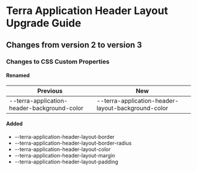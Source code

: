 # Terra Application Header Layout Upgrade Guide
## Changes from version 2 to version 3
### Changes to CSS Custom Properties

#### Renamed
| Previous | New |
|-|-|
| --terra-application-header-background-color | --terra-application-header-layout-background-color |

#### Added
* --terra-application-header-layout-border
* --terra-application-header-layout-border-radius
* --terra-application-header-layout-color
* --terra-application-header-layout-margin
* --terra-application-header-layout-padding
